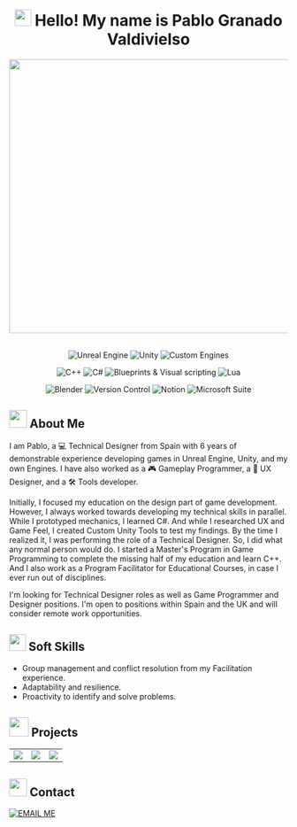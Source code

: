 # <div align="center"><img src="https://media.giphy.com/media/v1.Y2lkPTc5MGI3NjExOTVpM2lrdjB4cmIxdnc4cXJ5cWhwdHphNm5qcXVvbm4wYjU3MW1jdyZlcD12MV9naWZzX3NlYXJjaCZjdD1n/tFSqMSMnzPRTAdvKyr/giphy.gif" width="30"> Hello! My name is Pablo Granado Valdivielso</div>

<div align="center">
  <a href="https://pgv200080.wixsite.com/pablogvportfolio">
    <img width="1584" height="495" alt="PortfolioThumbnail_3" src="https://github.com/user-attachments/assets/0f614055-c816-4f76-adf2-9735afd525a7" />
  </a>
<br></br>
  <p align="center">
    <img alt="Unreal Engine" src="https://img.shields.io/badge/Unreal_Engine-111111?style=for-the-badge&logo=UnrealEngine&labelColor=000000&color=424874">
    <img alt="Unity" src="https://img.shields.io/badge/Unity-111111?style=for-the-badge&logo=Unity&labelColor=000000&color=A6B1E1">
    <img alt="Custom Engines" src="https://img.shields.io/badge/Custom_Engines-111111?style=for-the-badge&logo=C%2B%2B&labelColor=000000&color=DCD6F7">
  </p>
  <p align="center">
    <img alt="C++" src="https://img.shields.io/badge/C%2B%2B-111111?style=for-the-badge&logo=C%2B%2B&labelColor=000000&color=FF9A00">
    <img alt="C#" src="https://img.shields.io/badge/C%23-111111?style=for-the-badge&logo=C&labelColor=000000&color=E9A319">
    <img alt="Blueprints & Visual scripting" src="https://img.shields.io/badge/Blueprints_%26_Visual_Scripting-111111?style=for-the-badge&logo=UnrealEngine&labelColor=000000&color=FAD691">
    <img alt="Lua" src="https://img.shields.io/badge/Lua-111111?style=for-the-badge&logo=Lua&labelColor=000000&color=FAD59A">
  </p>
  <p align="center">
    <img alt="Blender" src="https://img.shields.io/badge/Blender-111111?style=for-the-badge&logo=Blender&logoColor=ffffff&labelColor=000000&color=FF8383">
    <img alt="Version Control" src="https://img.shields.io/badge/Version_Control-111111?style=for-the-badge&logo=Git&logoColor=ffffff&labelColor=000000&color=FF9292">
    <img alt="Notion" src="https://img.shields.io/badge/Notion-111111?style=for-the-badge&logo=Notion&logoColor=ffffff&labelColor=000000&color=FFB4B4">
    <img alt="Microsoft Suite" src="https://img.shields.io/badge/Microsoft_Suite-111111?style=for-the-badge&logo=GoogleDocs&logoColor=ffffff&labelColor=000000&color=E5BEB5">
  </p>
</div>

## <img src="https://media.giphy.com/media/v1.Y2lkPTc5MGI3NjExNWlxcnZ6dGpqMjdxbG1sOTFwajJ3a3oybHZxdG9pODh5YzF0bzBpNCZlcD12MV9zdGlja2Vyc19zZWFyY2gmY3Q9cw/NS0bXSSo8nIFbDDSb5/giphy.gif" width="32"> About Me
I am Pablo, a 💻 Technical Designer from Spain with 6 years of demonstrable experience developing games in Unreal Engine, Unity, and my own Engines. I have also worked as a 🎮 Gameplay Programmer, a 📝 UX Designer, and a 🛠️ Tools developer.

Initially, I focused my education on the design part of game development. However, I always worked towards developing my technical skills in parallel. While I prototyped mechanics, I learned C#. And while I researched UX and Game Feel, I created Custom Unity Tools to test my findings. By the time I realized it, I was performing the role of a Technical Designer. So, I did what any normal person would do. I started a Master's Program in Game Programming to complete the missing half of my education and learn C++. And I also work as a Program Facilitator for Educational Courses, in case I ever run out of disciplines.

I'm looking for Technical Designer roles as well as Game Programmer and Designer positions. I'm open to positions within Spain and the UK and will consider remote work opportunities.

## <img src="https://media.giphy.com/media/v1.Y2lkPWVjZjA1ZTQ3dno0Y2IwM3ZhMmlzaGczMWNnaHVvMTUxMnU5dDRhOGRhbWRtZXozdCZlcD12MV9zdGlja2Vyc19zZWFyY2gmY3Q9cw/dNMGZVSfkSFn7NDC3F/giphy.gif" width="30"> Soft Skills
- Group management and conflict resolution from my Facilitation experience.
- Adaptability and resilience.
- Proactivity to identify and solve problems.

<!-- COMMENTED DEMO REEL SECTION
## <img src="https://media.giphy.com/media/v1.Y2lkPTc5MGI3NjExazAzcWhtdjF5bmZoOWxxMGNvMzQ4Y24ydDNwNmN3YTBvejFleWxhayZlcD12MV9zdGlja2Vyc19zZWFyY2gmY3Q9cw/l0HlPruAeiEvswow0/giphy.gif" width="35"> Demo Reel
-->

## <img src="https://media.giphy.com/media/v1.Y2lkPWVjZjA1ZTQ3YmhvdHhsdmszZGIwcTdhaGIwZTVhamk3cWV6eGtyaTMyYnF5ZDh0bCZlcD12MV9zdGlja2Vyc19zZWFyY2gmY3Q9cw/vtHAUZXA5TJ5YPrERy/giphy.gif" width="35"> Projects
<table style="width:100%">
  <tr>
    <td>
	    <a href="https://github.com/Veguista/WFC_Tool_Showcase">
        	<img src="https://github.com/user-attachments/assets/7fbbbbc5-234e-4b7e-93dd-0b84b82271aa">
	    </a>
      <!--<strong><a href="https://github.com/Veguista/WFC_Tool_Showcase">Wave Function Collapse Tool</a></strong>-->
    </td>
    <td align="center">
	    <a href="https://pgv200080.wixsite.com/pablogvportfolio">
  		  <img src="https://github.com/user-attachments/assets/0ba8ee26-09ac-4525-a680-510244c810a0">
	    </a>
	    <!--<strong><a href="https://pgv200080.wixsite.com/pablogvportfolio">Technical Design Portfolio</a></strong>-->
	  </td>
    <td align="center">
	    <a href="https://github.com/Veguista/Easing-Toolkit-Package/tree/main">
  		  <img src="https://github.com/user-attachments/assets/53aa0e61-dd24-4ef4-ad96-b70753d6b854">
	    </a>
	    <!--<strong><a href="https://github.com/Veguista/Easing-Toolkit-Package/tree/main">Easing Toolkit</a></strong>-->
	  </td>
  </tr>
</table>

## <img src="https://media.giphy.com/media/v1.Y2lkPTc5MGI3NjExYzk3aG02b2NzNHZseWp5dTEwMjBocXp4bWVrOTJzd3NpMWlmbnBncyZlcD12MV9zdGlja2Vyc19zZWFyY2gmY3Q9cw/k3BaWknGtoURRum0hJ/giphy.gif" width="32"> Contact
<div>
	<a href="mailto:pgv200080@gmail.com">
		<img alt="EMAIL ME" src="https://img.shields.io/badge/EMAIL-pgv200080@gmail.com-0066A1?style=for-the-badge&logo=gmail&logoColor=white&labelColor=101011">
	</a>
</div>
